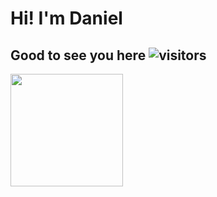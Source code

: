 # Hi! I'm Daniel
## Good to see you here ![visitors](https://visitor-badge.glitch.me/badge?page_id=danielalexis)
<img height="180em" src="https://github-readme-stats.vercel.app/api?username=danielalexis&show_icons=true&hide_border=true&&count_private=true&include_all_commits=true" />
